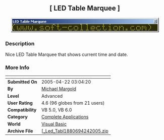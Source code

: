 ﻿<div align="center">

## \[ LED Table Marquee \]

<img src="PIC20054241530137284.gif">
</div>

### Description

Nice LED Table Marquee that shows current time and date.
 
### More Info
 


<span>             |<span>
---                |---
**Submitted On**   |2005-04-22 03:04:20
**By**             |[Michael Margold](https://github.com/Planet-Source-Code/PSCIndex/blob/master/ByAuthor/michael-margold.md)
**Level**          |Advanced
**User Rating**    |4.6 (96 globes from 21 users)
**Compatibility**  |VB 5\.0, VB 6\.0
**Category**       |[Complete Applications](https://github.com/Planet-Source-Code/PSCIndex/blob/master/ByCategory/complete-applications__1-27.md)
**World**          |[Visual Basic](https://github.com/Planet-Source-Code/PSCIndex/blob/master/ByWorld/visual-basic.md)
**Archive File**   |[\[\_Led\_Tabl1880694242005\.zip](https://github.com/Planet-Source-Code/michael-margold-led-table-marquee__1-60188/archive/master.zip)








